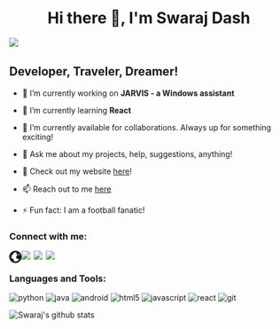 <h1 align="center">Hi there 👋, I'm Swaraj Dash</h1>

![](https://komarev.com/ghpvc/?username=iamspd2&color=brightgreen)

## Developer, Traveler, Dreamer!
- 🔭 I’m currently working on **JARVIS - a Windows assistant**

- 🌱 I’m currently learning **React** 

- 👯 I’m currently available for collaborations. Always up for something exciting!

- 💬 Ask me about my projects, help, suggestions, anything!

- 📌 Check out my website <a href = "http://iamspd2.github.io/">here</a>!

- 📫 Reach out to me <a href="mailto: swarajdash40@gmail.com">here</a>

- ⚡ Fun fact: I am a football fanatic!

### Connect with me:

[<img align="left" width="22px" src="https://raw.githubusercontent.com/iconic/open-iconic/master/svg/globe.svg" />][website]
[<img align="left" width="22px" src="https://cdn.jsdelivr.net/npm/simple-icons@v3/icons/twitter.svg" />][twitter]
[<img align="left" width="22px" src="https://cdn.jsdelivr.net/npm/simple-icons@v3/icons/linkedin.svg" />][linkedin]
[<img align="left" width="22px" src="https://cdn.jsdelivr.net/npm/simple-icons@v3/icons/instagram.svg" />][instagram]

<br />

### Languages and Tools:

<p align="left">
  <img src="https://image.flaticon.com/icons/png/512/180/180867.png" alt="python" width="30" height="30"/>
  <img src="" alt="java" width="30" height="30"/>
  <img src="" alt="android" width="30" height="30"/>
  <img src="" alt="html5" width="30" height="30"/>
  <img src="" alt="javascript" width="30" height="30"/>
  <img src="" alt="react" width="30" height="30"/>
  <img src="" alt="git" width="30" height="30"/>
</p> 

![Swaraj's github stats](https://github-readme-stats.vercel.app/api?username=iamspd2&show_icons=true&theme=yeblu)

[website]: https://iamspd2.github.io/
[twitter]: https://twitter.com/swalaxh
[instagram]: https://instagram.com/swaraj2
[linkedin]: https://www.linkedin.com/in/theswaraj

